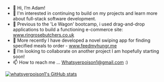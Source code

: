 - 👋 Hi, I’m Adam!
- 👀 I'm interested in continuing to build on my projects and learn more about full-stack software development.
- 🌱 Previous to the 'Le Wagon' bootcamp, i used drag-and-drop applications to build a functioning e-commerce site: www.ringrosebutchers.co.uk
- 🍔 More recently I have developed a novel swiping app for finding specified meals to order - www.feedmyhungr.me
- 💞️ I’m looking to collaborate on another project I am hopefully starting soon!
- 📫 How to reach me ... Whatsyerpoison1@gmail.com :)

[![whatsyerpoison1's GitHub stats](https://github-readme-stats.vercel.app/api?username=whatsyerpoison1)](https://github.com/whatsyerpoison1/github-readme-stats)


<!---
whatsyerpoison1/whatsyerpoison1 is a ✨ special ✨ repository because its `README.md` (this file) appears on your GitHub profile.
You can click the Preview link to take a look at your changes.
--->
